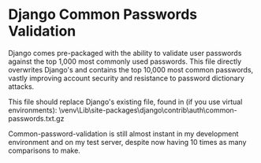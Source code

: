# Django Common Passwords Validation

Django comes pre-packaged with the ability to validate user passwords against the top 1,000 most commonly used passwords. This file directly overwrites Django's and contains the top 10,000 most common passwords, vastly improving account security and resistance to password dictionary attacks.

This file should replace Django's existing file, found in (if you use virtual environments): \venv\Lib\site-packages\django\contrib\auth\common-passwords.txt.gz

Common-password-validation is still almost instant in my development environment and on my test server, despite now having 10 times as many comparisons to make.
